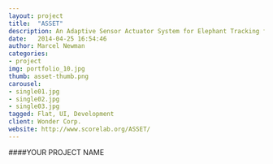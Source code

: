 ```yaml
---
layout: project
title:  "ASSET"
description: An Adaptive Sensor Actuator System for Elephant Tracking for elephant detection and early warnings. The system will exploit the recent advances in flying robotic (quadcopter) and wireless sensor network (WSN) technology, which enables monitoring of the environment at low cost.
date:   2014-04-25 16:54:46
author: Marcel Newman
categories:
- project
img: portfolio_10.jpg
thumb: asset-thumb.png
carousel:
- single01.jpg
- single02.jpg
- single03.jpg
tagged: Flat, UI, Development
client: Wonder Corp.
website: http://www.scorelab.org/ASSET/
---
```

####YOUR PROJECT NAME
